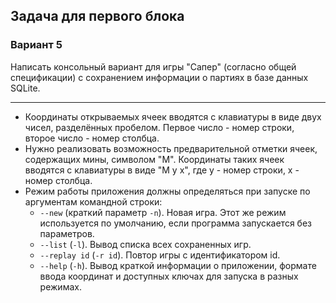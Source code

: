 ## Задача для первого блока
### Вариант 5
Написать консольный вариант для игры "Сапер" (согласно общей спецификации) с сохранением информации о партиях в базе данных SQLite.

* * *

* Координаты открываемых ячеек вводятся с клавиатуры в виде двух чисел, разделённых пробелом. Первое число - номер строки, второе число - номер столбца.
* Нужно реализовать возможность предварительной отметки ячеек, содержащих мины, символом "M". Координаты таких ячеек вводятся с клавиатуры в виде "M y x", где y - номер строки, x - номер столбца.
* Режим работы приложения должны определяться при запуске по аргументам командной строки:
    * `--new` (краткий параметр `-n`). Новая игра. Этот же режим используется по умолчанию, если программа запускается без параметров.
    * `--list` (`-l`). Вывод списка всех сохраненных игр.
    * `--replay id` (`-r id`). Повтор игры с идентификатором id.
    * `--help` (`-h`). Вывод краткой информации о приложении, формате ввода координат и доступных ключах для запуска в разных режимах.
